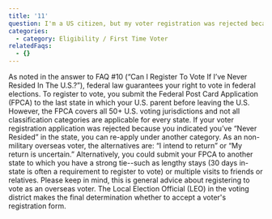 ```yaml
---
title: '11'
question: I'm a US citizen, but my voter registration was rejected because I've never resided in the US. What can I do?
categories:
  - category: Eligibility / First Time Voter
relatedFaqs:
  - {}
---
```

As noted in the answer to FAQ #10 (“Can I Register To Vote If I’ve Never Resided In The U.S.?”), federal law guarantees your right to vote in federal elections. To register to vote, you submit the Federal Post Card Application (FPCA) to the last state in which your U.S. parent before leaving the U.S.
However, the FPCA covers all 50+ U.S. voting jurisdictions and not all classification categories are applicable for every state. If your voter registration application was rejected because you indicated you’ve “Never Resided” in the state, you can re-apply under another category. As an non-military overseas voter, the alternatives are: “I intend to return” or “My return is uncertain.” 
Alternatively, you could submit your FPCA to another state to which you have a strong tie--such as lengthy stays (30 days in-state is often a requirement to register to vote) or multiple visits to friends or relatives.
Please keep in mind, this is general advice about registering to vote as an overseas voter. The Local Election Official (LEO) in the voting district makes the final determination whether to accept a voter's registration form.
